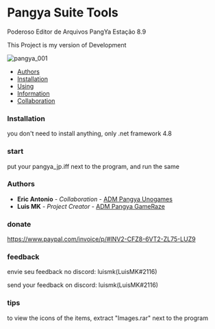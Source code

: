 # Pangya Suite Tools
 Poderoso Editor de Arquivos PangYa Estação 8.9
 
This Project is my version of Development

![pangya_001](https://cdn.discordapp.com/attachments/1092589301449117797/1122024232776388748/image.png)

- [Authors](#authors)
- [Installation](#installation)
- [Using](#start)
- [Information](#tips)
- [Collaboration](#feedback)

### Installation

you don't need to install anything, only .net framework 4.8

### start

put your pangya_jp.iff next to the program, and run the same


### Authors

* **Eric Antonio** - *Collaboration* - [ADM Pangya Unogames](https://github.com/eantoniobr)
* **Luis MK** - *Project Creator* - [ADM Pangya GameRaze](https://github.com/luismk)
### donate
https://www.paypal.com/invoice/p/#INV2-CFZ8-6VT2-ZL75-LUZ9
### feedback

envie seu feedback no discord: luismk(LuisMK#2116)

send your feedback on discord: luismk(LuisMK#2116)


### tips

to view the icons of the items, extract "Images.rar" next to the program
